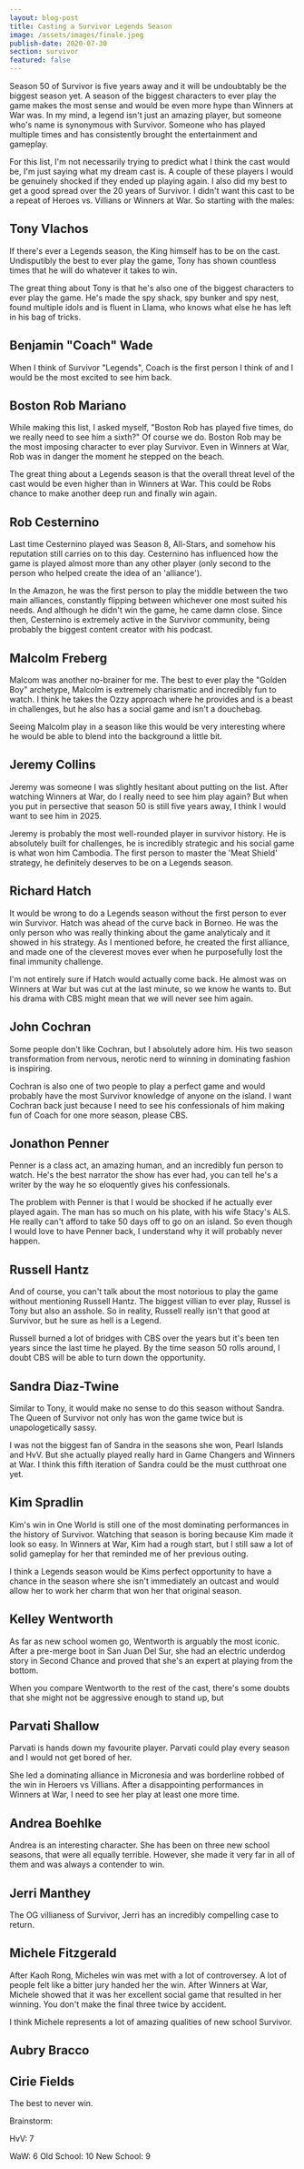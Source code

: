 ```yaml
---
layout: blog-post
title: Casting a Survivor Legends Season
image: /assets/images/finale.jpeg
publish-date: 2020-07-30
section: survivor
featured: false
---
```


Season 50 of Survivor is five years away and it will be undoubtably be the biggest season yet. A season of the biggest characters to ever play the game makes the most sense and would be even more hype than Winners at War was. In my mind, a legend isn't just an amazing player, but someone who's name is synonymous with Survivor. Someone who has played multiple times and has consistently brought the entertainment and gameplay.

For this list, I'm not necessarily trying to predict what I think the cast would be, I'm just saying what my dream cast is. A couple of these players I would be genuinely shocked if they ended up playing again. I also did my best to get a good spread over the 20 years of Survivor. I didn't want this cast to be a repeat of Heroes vs. Villians or Winners at War. So starting with the males:

## Tony Vlachos

If there's ever a Legends season, the King himself has to be on the cast. Undisputibly the best to ever play the game, Tony has shown countless times that he will do whatever it takes to win. 

The great thing about Tony is that he's also one of the biggest characters to ever play the game. He's made the spy shack, spy bunker and spy nest, found multiple idols and is fluent in Llama, who knows what else he has left in his bag of tricks. 

## Benjamin "Coach" Wade

When I think of Survivor "Legends", Coach is the first person I think of and I would be the most excited to see him back. 

## Boston Rob Mariano

While making this list, I asked myself, "Boston Rob has played five times, do we really need to see him a sixth?" Of course we do. Boston Rob may be the most imposing character to ever play Survivor. Even in Winners at War, Rob was in danger the moment he stepped on the beach. 

The great thing about a Legends season is that the overall threat level of the cast would be even higher than in Winners at War. This could be Robs chance to make another deep run and finally win again.

## Rob Cesternino

Last time Cesternino played was Season 8, All-Stars, and somehow his reputation still carries on to this day. Cesternino has influenced how the game is played almost more than any other player (only second to the person who helped create the idea of an 'alliance'). 

In the Amazon, he was the first person to play the middle between the two main alliances, constantly flipping between whichever one most suited his needs. And although he didn't win the game, he came damn close. Since then, Cesternino is extremely active in the Survivor community, being probably the biggest content creator with his podcast.

## Malcolm Freberg

Malcom was another no-brainer for me. The best to ever play the "Golden Boy" archetype, Malcolm is extremely charismatic and incredibly fun to watch. I think he takes the Ozzy approach where he provides and is a beast in challenges, but he also has a social game and isn't a douchebag.

Seeing Malcolm play in a season like this would be very interesting where he would be able to blend into the background a little bit. 

## Jeremy Collins

Jeremy was someone I was slightly hesitant about putting on the list. After watching Winners at War, do I really need to see him play again? But when you put in persective that season 50 is still five years away, I think I would want to see him in 2025.

Jeremy is probably the most well-rounded player in survivor history. He is absolutely built for challenges, he is incredibly strategic and his social game is what won him Cambodia. The first person to master the 'Meat Shield' strategy, he definitely deserves to be on a Legends season.

## Richard Hatch

It would be wrong to do a Legends season without the first person to ever win Survivor. Hatch was ahead of the curve back in Borneo. He was the only person who was really thinking about the game analyticaly and it showed in his strategy. As I mentioned before, he created the first alliance, and made one of the cleverest moves ever when he purposefully lost the final immunity challenge.

I'm not entirely sure if Hatch would actually come back. He almost was on Winners at War but was cut at the last minute, so we know he wants to. But his drama with CBS might mean that we will never see him again.

## John Cochran

Some people don't like Cochran, but I absolutely adore him. His two season transformation from nervous, nerotic nerd to winning in dominating fashion is inspiring. 

Cochran is also one of two people to play a perfect game and would probably have the most Survivor knowledge of anyone on the island. I want Cochran back just because I need to see his confessionals of him making fun of Coach for one more season, please CBS.

## Jonathon Penner

Penner is a class act, an amazing human, and an incredibly fun person to watch. He's the best narrator the show has ever had, you can tell he's a writer by the way he so eloquently gives his confessionals.

The problem with Penner is that I would be shocked if he actually ever played again. The man has so much on his plate, with his wife Stacy's ALS. He really can't afford to take 50 days off to go on an island. So even though I would love to have Penner back, I understand why it will probably never happen.

## Russell Hantz

And of course, you can't talk about the most notorious to play the game without mentioning Russell Hantz. The biggest villian to ever play, Russel is Tony but also an asshole. So in reality, Russell really isn't that good at Survivor, but he sure as hell is a Legend.

Russell burned a lot of bridges with CBS over the years but it's been ten years since the last time he played. By the time season 50 rolls around, I doubt CBS will be able to turn down the opportunity.

## Sandra Diaz-Twine

Similar to Tony, it would make no sense to do this season without Sandra. The Queen of Survivor not only has won the game twice but is unapologetically sassy. 

I was not the biggest fan of Sandra in the seasons she won, Pearl Islands and HvV. But she actually played really hard in Game Changers and Winners at War. I think this fifth iteration of Sandra could be the must cutthroat one yet.

## Kim Spradlin

Kim's win in One World is still one of the most dominating performances in the history of Survivor. Watching that season is boring because Kim made it look so easy. In Winners at War, Kim had a rough start, but I still saw a lot of solid gameplay for her that reminded me of her previous outing.

I think a Legends season would be Kims perfect opportunity to have a chance in the season where she isn't immediately an outcast and would allow her to work her charm that won her that original season.


## Kelley Wentworth

As far as new school women go, Wentworth is arguably the most iconic. After a pre-merge boot in San Juan Del Sur, she had an electric underdog story in Second Chance and proved that she's an expert at playing from the bottom.

When you compare Wentworth to the rest of the cast, there's some doubts that she might not be aggressive enough to stand up, but

## Parvati Shallow

Parvati is hands down my favourite player. Parvati could play every season and I would not get bored of her. 

She led a dominating alliance in Micronesia and was borderline robbed of the win in Heroers vs Villians. After a disappointing performances in Winners at War, I need to see her play at least one more time.

## Andrea Boehlke

Andrea is an interesting character. She has been on three new school seasons, that were all equally terrible. However, she made it very far in all of them and was always a contender to win.

## Jerri Manthey

The OG villianess of Survivor, Jerri has an incredibly compelling case to return.

## Michele Fitzgerald

After Kaoh Rong, Micheles win was met with a lot of controversey. A lot of people felt like a bitter jury handed her the win. After Winners at War, Michele showed that it was her excellent social game that resulted in her winning. You don't make the final three twice by accident.

I think Michele represents a lot of amazing qualities of new school Survivor.

## Aubry Bracco

## Cirie Fields

The best to never win.



Brainstorm:

HvV: 7

WaW: 6
Old School: 10
New School: 9
